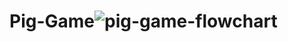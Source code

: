 # Pig-Game![pig-game-flowchart](https://user-images.githubusercontent.com/92433654/200118945-aaae3c12-9fe2-4288-a044-5ec415008895.png)
